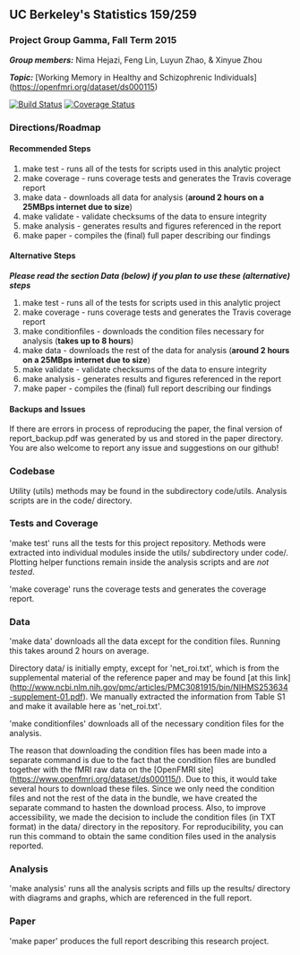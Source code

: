 ## UC Berkeley's Statistics 159/259
### Project Group Gamma, Fall Term 2015 

_**Group members:**_ Nima Hejazi, Feng Lin, Luyun Zhao, & Xinyue Zhou

_**Topic:**_ [Working Memory in Healthy and Schizophrenic Individuals] (https://openfmri.org/dataset/ds000115)

[![Build Status](https://travis-ci.org/berkeley-stat159/project-gamma.svg?branch=master)](https://travis-ci.org/berkeley-stat159/project-gamma?branch=master)
[![Coverage Status](https://coveralls.io/repos/berkeley-stat159/project-gamma/badge.svg?branch=master)](https://coveralls.io/r/berkeley-stat159/project-gamma?branch=master)

### Directions/Roadmap
#### Recommended Steps
1. make test - runs all of the tests for scripts used in this analytic project
2. make coverage - runs coverage tests and generates the Travis coverage report
3. make data - downloads all data for analysis (__around 2 hours on a 25MBps internet due to size__)
4. make validate - validate checksums of the data to ensure integrity
5. make analysis - generates results and figures referenced in the report
6. make paper - compiles the (final) full paper describing our findings

#### Alternative Steps
_**Please read the section Data (below) if you plan to use these (alternative) steps**_

1. make test - runs all of the tests for scripts used in this analytic project
2. make coverage - runs coverage tests and generates the Travis coverage report
3. make conditionfiles - downloads the condition files necessary for analysis (__takes up to 8 hours__)
4. make data - downloads the rest of the data for analysis (__around 2 hours on a 25MBps internet due to size__)
5. make validate - validate checksums of the data to ensure integrity
6. make analysis - generates results and figures referenced in the report
7. make paper - compiles the (final) full report describing our findings

#### Backups and Issues

If there are errors in process of reproducing the paper, the final version of report_backup.pdf was generated by us and stored
in the paper directory. You are also welcome to report any issue and suggestions on our github!

### Codebase 

Utility (utils) methods may be found in the subdirectory code/utils. Analysis scripts are in the code/ directory. 

### Tests and Coverage

'make test' runs all the tests for this project repository. Methods were extracted into individual modules inside the utils/ subdirectory under code/. Plotting helper functions remain inside the analysis scripts and are _not tested_.

'make coverage' runs the coverage tests and generates the coverage report.

### Data

'make data' downloads all the data except for the condition files. Running this takes around 2 hours on average. 

Directory data/ is initially empty, except for 'net_roi.txt', which is from the supplemental material of the reference paper and may be found [at this link] (http://www.ncbi.nlm.nih.gov/pmc/articles/PMC3081915/bin/NIHMS253634-supplement-01.pdf). We manually extracted the information from Table S1 and make it available here as 'net_roi.txt'.

'make conditionfiles' downloads all of the necessary condition files for the analysis.

The reason that downloading the condition files has been made into a separate command is due to the fact that the condition files are bundled together with the fMRI raw data on the [OpenFMRI site] (https://www.openfmri.org/dataset/ds000115/). Due to this, it would take several hours to download these files. Since we only need the condition files and not the rest of the data in the bundle, we have created the separate command to hasten the download process. Also, to improve accessibility, we made the decision to include the condition files (in TXT format) in the data/ directory in the repository. For reproducibility, you can run this command to obtain the same condition files used in the analysis reported.

### Analysis

'make analysis' runs all the analysis scripts and fills up the results/ directory with diagrams and graphs, which are referenced in the full report.

### Paper

'make paper' produces the full report describing this research project.

